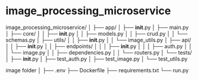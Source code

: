 # image_processing_microservice

image_processing_microservice/
│
├── app/
│   ├── __init__.py
│   ├── main.py               
│   ├── core/
│   │   ├── __init__.py
│   │   ├── models.py
│   │   ├── crud.py
│   │   └── schemas.py
│   ├── utils/
│   │   ├── __init__.py
│   │   └── image_utils.py
│   ├── api/
│   │   ├── __init__.py
│   │   ├── endpoints/
│   │   │   ├── __init__.py
│   │   │   ├── auth.py
│   │   │   └── image.py
│   │   ├── dependencies.py
│   │   └── routers.py
│   └── tests/
│       ├── __init__.py
│       ├── test_auth.py
│       ├── test_image.py
│       └── test_utils.py

image folder 
│
├── .env
├── Dockerfile
├── requirements.txt
└── run.py
